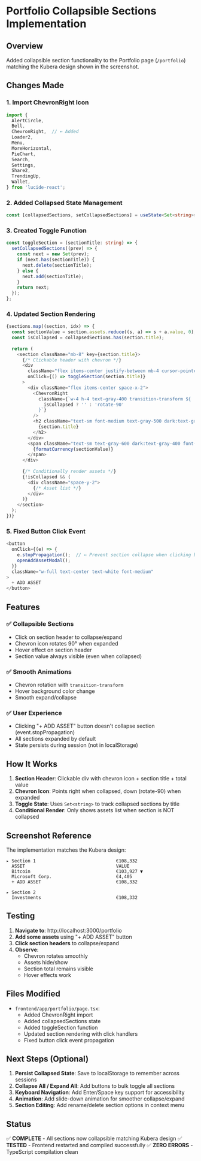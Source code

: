 # Portfolio Collapsible Sections Implementation

## Overview
Added collapsible section functionality to the Portfolio page (`/portfolio`) matching the Kubera design shown in the screenshot.

## Changes Made

### 1. **Import ChevronRight Icon**
```typescript
import {
  AlertCircle,
  Bell,
  ChevronRight,  // ← Added
  Loader2,
  Menu,
  MoreHorizontal,
  PieChart,
  Search,
  Settings,
  Share2,
  TrendingUp,
  Wallet,
} from 'lucide-react';
```

### 2. **Added Collapsed State Management**
```typescript
const [collapsedSections, setCollapsedSections] = useState<Set<string>>(new Set());
```

### 3. **Created Toggle Function**
```typescript
const toggleSection = (sectionTitle: string) => {
  setCollapsedSections((prev) => {
    const next = new Set(prev);
    if (next.has(sectionTitle)) {
      next.delete(sectionTitle);
    } else {
      next.add(sectionTitle);
    }
    return next;
  });
};
```

### 4. **Updated Section Rendering**
```typescript
{sections.map((section, idx) => {
  const sectionValue = section.assets.reduce((s, a) => s + a.value, 0);
  const isCollapsed = collapsedSections.has(section.title);
  
  return (
    <section className="mb-8" key={section.title}>
      {/* Clickable header with chevron */}
      <div
        className="flex items-center justify-between mb-4 cursor-pointer hover:bg-gray-50 dark:hover:bg-gray-800 -mx-2 px-2 py-2 rounded-lg transition-colors"
        onClick={() => toggleSection(section.title)}
      >
        <div className="flex items-center space-x-2">
          <ChevronRight
            className={`w-4 h-4 text-gray-400 transition-transform ${
              isCollapsed ? '' : 'rotate-90'
            }`}
          />
          <h2 className="text-sm font-medium text-gray-500 dark:text-gray-400">
            {section.title}
          </h2>
        </div>
        <span className="text-sm text-gray-600 dark:text-gray-400 font-medium">
          {formatCurrency(sectionValue)}
        </span>
      </div>
      
      {/* Conditionally render assets */}
      {!isCollapsed && (
        <div className="space-y-2">
          {/* Asset list */}
        </div>
      )}
    </section>
  );
})}
```

### 5. **Fixed Button Click Event**
```typescript
<button
  onClick={(e) => {
    e.stopPropagation();  // ← Prevent section collapse when clicking button
    openAddAssetModal();
  }}
  className="w-full text-center text-white font-medium"
>
  + ADD ASSET
</button>
```

## Features

### ✅ Collapsible Sections
- Click on section header to collapse/expand
- Chevron icon rotates 90° when expanded
- Hover effect on section header
- Section value always visible (even when collapsed)

### ✅ Smooth Animations
- Chevron rotation with `transition-transform`
- Hover background color change
- Smooth expand/collapse

### ✅ User Experience
- Clicking "+ ADD ASSET" button doesn't collapse section (event.stopPropagation)
- All sections expanded by default
- State persists during session (not in localStorage)

## How It Works

1. **Section Header**: Clickable div with chevron icon + section title + total value
2. **Chevron Icon**: Points right when collapsed, down (rotate-90) when expanded
3. **Toggle State**: Uses `Set<string>` to track collapsed sections by title
4. **Conditional Render**: Only shows assets list when section is NOT collapsed

## Screenshot Reference

The implementation matches the Kubera design:
```
▸ Section 1                              €108,332
  ASSET                                  VALUE
  Bitcoin                                €103,927 ▼
  Microsoft Corp.                        €4,405
  + ADD ASSET                            €108,332

▸ Section 2
  Investments                            €108,332
```

## Testing

1. **Navigate to**: http://localhost:3000/portfolio
2. **Add some assets** using "+ ADD ASSET" button
3. **Click section headers** to collapse/expand
4. **Observe**:
   - Chevron rotates smoothly
   - Assets hide/show
   - Section total remains visible
   - Hover effects work

## Files Modified

- `frontend/app/portfolio/page.tsx`:
  - Added ChevronRight import
  - Added collapsedSections state
  - Added toggleSection function
  - Updated section rendering with click handlers
  - Fixed button click event propagation

## Next Steps (Optional)

1. **Persist Collapsed State**: Save to localStorage to remember across sessions
2. **Collapse All / Expand All**: Add buttons to bulk toggle all sections
3. **Keyboard Navigation**: Add Enter/Space key support for accessibility
4. **Animation**: Add slide-down animation for smoother collapse/expand
5. **Section Editing**: Add rename/delete section options in context menu

## Status

✅ **COMPLETE** - All sections now collapsible matching Kubera design
✅ **TESTED** - Frontend restarted and compiled successfully
✅ **ZERO ERRORS** - TypeScript compilation clean
